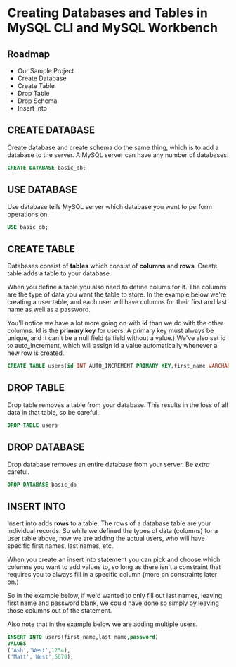 # Creating Databases and Tables in MySQL CLI and MySQL Workbench

## Roadmap

- Our Sample Project
- Create Database
- Create Table
- Drop Table
- Drop Schema
- Insert Into

## CREATE DATABASE

Create database and create schema do the same thing, which is to add a database to the server. A MySQL server can have any number of databases.

```sql
CREATE DATABASE basic_db;
```

## USE DATABASE

Use database tells MySQL server which database you want to perform operations on.

```sql
USE basic_db;
```

## CREATE TABLE

Databases consist of **tables** which consist of **columns** and **rows**. Create table adds a table to your database.

When you define a table you also need to define colums for it. The columns are the type of data you want the table to store. In the example below we're creating a user table, and each user will have columns for their first and last name as well as a password.

You'll notice we have a lot more going on with **id** than we do with the other columns. Id is the **primary key** for users. A primary key must always be unique, and it can't be a null field (a field without a value.) We've also set id to auto_increment, which will assign id a value automatically whenever a new row is created.

```sql
CREATE TABLE users(id INT AUTO_INCREMENT PRIMARY KEY,first_name VARCHAR(120),last_name VARCHAR(120),password CHAR(60));
```

## DROP TABLE

Drop table removes a table from your database. This results in the loss of all data in that table, so be careful.

```sql
DROP TABLE users
```

## DROP DATABASE

Drop database removes an entire database from your server. Be _extra_ careful.

```sql
DROP DATABASE basic_db
```

## INSERT INTO

Insert into adds **rows** to a table. The rows of a database table are your individual records. So while we defined the types of data (columns) for a user table above, now we are adding the actual users, who will have specific first names, last names, etc.

When you create an insert into statement you can pick and choose which columns you want to add values to, so long as there isn't a constraint that requires you to always fill in a specific column (more on constraints later on.)

So in the example below, if we'd wanted to only fill out last names, leaving first name and password blank, we could have done so simply by leaving those columns out of the statement.

Also note that in the example below we are adding multiple users.

```sql
INSERT INTO users(first_name,last_name,password)
VALUES
('Ash','West',1234),
('Matt','West',5678);
```
